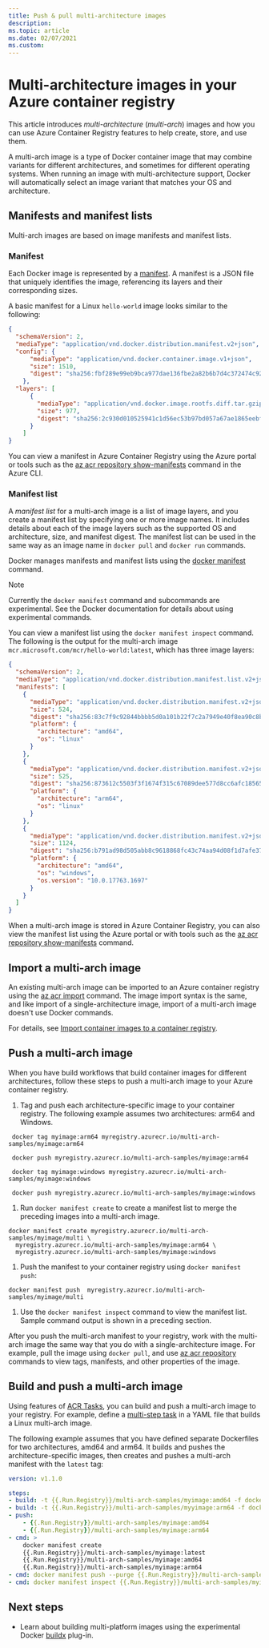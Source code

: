 ```yaml
---
title: Push & pull multi-architecture images
description: 
ms.topic: article
ms.date: 02/07/2021
ms.custom: 
---
```


# Multi-architecture images in your Azure container registry

This article introduces *multi-architecture* (*multi-arch*) images and how you can use Azure Container Registry features to help create, store, and use them. 

A multi-arch image is a type of Docker container image that may combine variants for different architectures, and sometimes for different operating systems. When running an image with multi-architecture support, Docker will automatically select an image variant that matches your OS and architecture.

## Manifests and manifest lists

Multi-arch images are based on image manifests and manifest lists.

### Manifest

Each Docker image is represented by a [manifest](container-registry-concepts.md#manifest). A manifest is a JSON file that uniquely identifies the image, referencing its layers and their corresponding sizes. 

A basic manifest for a Linux `hello-world` image looks similar to the following:

  ```json
  {
    "schemaVersion": 2,
    "mediaType": "application/vnd.docker.distribution.manifest.v2+json",
    "config": {
        "mediaType": "application/vnd.docker.container.image.v1+json",
        "size": 1510,
        "digest": "sha256:fbf289e99eb9bca977dae136fbe2a82b6b7d4c372474c9235adc1741675f587e"
      },
    "layers": [
        {
          "mediaType": "application/vnd.docker.image.rootfs.diff.tar.gzip",
          "size": 977,
          "digest": "sha256:2c930d010525941c1d56ec53b97bd057a67ae1865eebf042686d2a2d18271ced"
        }
      ]
  }
  ```
    
You can view a manifest in Azure Container Registry using the Azure portal or tools such as the [az acr repository show-manifests](/cli/azure/acr/repository#az_acr_repository_show_manifests) command in the Azure CLI.

### Manifest list

A *manifest list* for a multi-arch image is a list of image layers, and you create a manifest list by specifying one or more image names. It includes details about each of the image layers such as the supported OS and architecture, size, and manifest digest. The manifest list can be used in the same way as an image name in `docker pull` and `docker run` commands. 

Docker manages manifests and manifest lists using the [docker manifest](https://docs.docker.com/engine/reference/commandline/manifest/) command.

> [!NOTE]
> Currently the `docker manifest` command and subcommands are experimental. See the Docker documentation for details about using experimental commands.

You can view a manifest list using the `docker manifest inspect` command. The following is the output for the multi-arch image `mcr.microsoft.com/mcr/hello-world:latest`, which has three image layers:

```json
{
  "schemaVersion": 2,
  "mediaType": "application/vnd.docker.distribution.manifest.list.v2+json",
  "manifests": [
    {
      "mediaType": "application/vnd.docker.distribution.manifest.v2+json",
      "size": 524,
      "digest": "sha256:83c7f9c92844bbbb5d0a101b22f7c2a7949e40f8ea90c8b3bc396879d95e899a",
      "platform": {
        "architecture": "amd64",
        "os": "linux"
      }
    },
    {
      "mediaType": "application/vnd.docker.distribution.manifest.v2+json",
      "size": 525,
      "digest": "sha256:873612c5503f3f1674f315c67089dee577d8cc6afc18565e0b4183ae355fb343",
      "platform": {
        "architecture": "arm64",
        "os": "linux"
      }
    },
    {
      "mediaType": "application/vnd.docker.distribution.manifest.v2+json",
      "size": 1124,
      "digest": "sha256:b791ad98d505abb8c9618868fc43c74aa94d08f1d7afe37d19647c0030905cae",
      "platform": {
        "architecture": "amd64",
        "os": "windows",
        "os.version": "10.0.17763.1697"
      }
    }
  ]
}
```

When a multi-arch image is stored in Azure Container Registry, you can also view the manifest list using the Azure portal or with tools such as the [az acr repository show-manifests](/cli/azure/acr/repository#az_acr_repository_how_manifests) command.

## Import a multi-arch image 

An existing multi-arch image can be imported to an Azure container registry using the [az acr import](/cli/azure/acr#az_acr_import) command. The image import syntax is the same, and like import of a single-architecture image, import of a multi-arch image doesn't use Docker commands. 

For details, see [Import container images to a container registry](container-registry-import-images.md).

## Push a multi-arch image

When you have build workflows that build container images for different architectures, follow these steps to push a multi-arch image to your Azure container registry.

1. Tag and push each architecture-specific image to your container registry. The following example assumes two architectures: arm64 and Windows. 

 ```console
  docker tag myimage:arm64 myregistry.azurecr.io/multi-arch-samples/myimage:arm64

  docker push myregistry.azurecr.io/multi-arch-samples/myimage:arm64

  docker tag myimage:windows myregistry.azurecr.io/multi-arch-samples/myimage:windows

  docker push myregistry.azurecr.io/multi-arch-samples/myimage:windows
  ``` 

1. Run `docker manifest create` to create a manifest list to merge the preceding images into a multi-arch image.

  ```console
  docker manifest create myregistry.azurecr.io/multi-arch-samples/myimage/multi \
    myregistry.azurecr.io/multi-arch-samples/myimage:arm64 \
    myregistry.azurecr.io/multi-arch-samples/myimage:windows
  ```

1. Push the manifest to your container registry using `docker manifest push`:

  ```console
  docker manifest push  myregistry.azurecr.io/multi-arch-samples/myimage/multi
  ```

1. Use the `docker manifest inspect` command to view the manifest list. Sample command output is shown in a preceding section.

After you push the multi-arch manifest to your registry, work with the multi-arch image the same way that you do with a single-architecture image. For example, pull the image using `docker pull`, and use [az acr repository](/cli/azure/acr/repository#az_acr_repository) commands to view tags, manifests, and other properties of the image.

## Build and push a multi-arch image

Using features of [ACR Tasks](container-registry-tasks-overview.md), you can build and push a multi-arch image to your registry. For example, define a [multi-step task](container-registry-tasks-multi-step.md) in a YAML file that builds a Linux multi-arch image.

The following example assumes that you have defined separate Dockerfiles for two architectures, amd64 and arm64. It builds and pushes the architecture-specific images, then creates and pushes a multi-arch manifest with the `latest` tag:

```yml
version: v1.1.0

steps:
- build: -t {{.Run.Registry}}/multi-arch-samples/myimage:amd64 -f dockerfile.amd64 . 
- build: -t {{.Run.Registry}}/multi-arch-samples/myyimage:arm64 -f dockerfile.arm64 . 
- push: 
    - {{.Run.Registry}}/multi-arch-samples/myimage:amd64
    - {{.Run.Registry}}/multi-arch-samples/myimage:arm64
- cmd: >
    docker manifest create
    {{.Run.Registry}}/multi-arch-samples/myimage:latest
    {{.Run.Registry}}/multi-arch-samples/myimage:amd64
    {{.Run.Registry}}/multi-arch-samples/myimage:arm64
- cmd: docker manifest push --purge {{.Run.Registry}}/multi-arch-samples/myimage:latest
- cmd: docker manifest inspect {{.Run.Registry}}/multi-arch-samples/myimage:latest
```

## Next steps

* Learn about building multi-platform images using the experimental Docker [buildx](https://docs.docker.com/buildx/working-with-buildx/) plug-in.

<!-- LINKS - external -->
[docker-linux]: https://docs.docker.com/engine/installation/#supported-platforms
[docker-mac]: https://docs.docker.com/docker-for-mac/
[docker-windows]: https://docs.docker.com/docker-for-windows/
